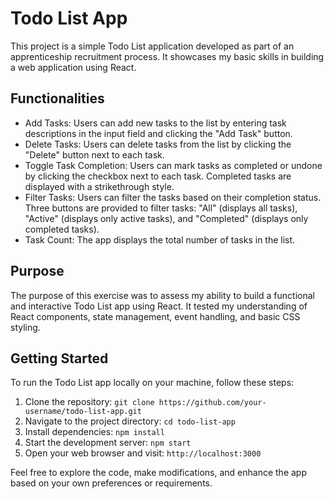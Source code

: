 <h1>Todo List App</h1>

<p>This project is a simple Todo List application developed as part of an apprenticeship recruitment process. It showcases my basic skills in building a web application using React.</p>

<h2>Functionalities</h2>

<ul>
  <li>Add Tasks: Users can add new tasks to the list by entering task descriptions in the input field and clicking the "Add Task" button.</li>
  <li>Delete Tasks: Users can delete tasks from the list by clicking the "Delete" button next to each task.</li>
  <li>Toggle Task Completion: Users can mark tasks as completed or undone by clicking the checkbox next to each task. Completed tasks are displayed with a strikethrough style.</li>
  <li>Filter Tasks: Users can filter the tasks based on their completion status. Three buttons are provided to filter tasks: "All" (displays all tasks), "Active" (displays only active tasks), and "Completed" (displays only completed tasks).</li>
  <li>Task Count: The app displays the total number of tasks in the list.</li>
</ul>

<h2>Purpose</h2>

<p>The purpose of this exercise was to assess my ability to build a functional and interactive Todo List app using React. It tested my understanding of React components, state management, event handling, and basic CSS styling.</p>

<h2>Getting Started</h2>

<p>To run the Todo List app locally on your machine, follow these steps:</p>

<ol>
  <li>Clone the repository: <code>git clone https://github.com/your-username/todo-list-app.git</code></li>
  <li>Navigate to the project directory: <code>cd todo-list-app</code></li>
  <li>Install dependencies: <code>npm install</code></li>
  <li>Start the development server: <code>npm start</code></li>
  <li>Open your web browser and visit: <code>http://localhost:3000</code></li>
</ol>

<p>Feel free to explore the code, make modifications, and enhance the app based on your own preferences or requirements.</p>
